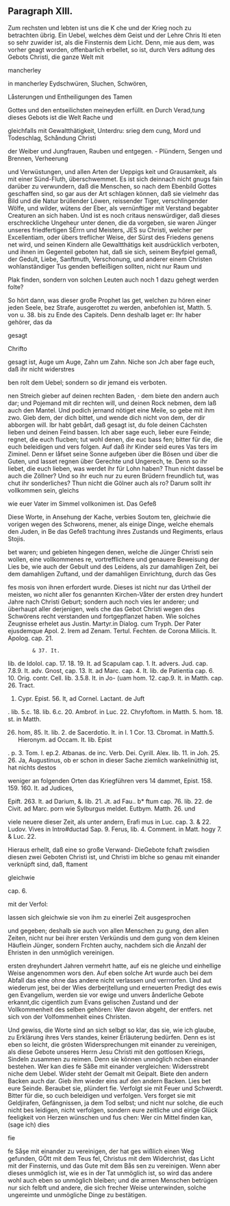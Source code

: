 
<!-- seite 772 -->

Paragraph XIII.
---------------

Zum rechsten und lebten ist uns die K che und der Krieg noch zu betrachten übrig. Ein Uebel, welches dèm Geist und der Lehre Chris Iti eten so sehr zuwider ist, als die Finsternis dem Licht. Denn, mie aus dem, was vorher geagt worden, offenbarlich erbellet, so ist, durch Vers aditung des Gebots Christi, die ganze Welt mit

mancherley
<!-- seite 773 -->

in mancherley Eydschwüren, Sluchen, Schwören,

Låsterungen und Entheiligungen des Tamen

Gottes und den entseilichsten meineyden erfüllt. en Durch Verad,tung dieses Gebots ist die Welt Rache und

gleichfalls mit Gewaltthätigkeit, Unterdru: srieg dem cung, Mord und Todeschlag, Schåndung Christi

der Weiber und Jungfrauen, Rauben und entgegen. - Plündern, Sengen und Brennen, Verheerung

und Verwüstungen, und allen Arten der Ueppigs keit und Grausamkeit, als mit einer Sünd-Fluth, überschwemmet. Es ist sich deinnach nicht gnugs fain darüber zu verwundern, daß die Menschen, so nach dem Ebenbild Gottes geschaffen sind, so gar aus der Art schlagen können, daß sie vielmehr das Bild und die Natur brúllender Löwen, reissender Tiger, verschlingender Wölfe, und wilder, wütens der Eber, als vernünftiger mit Verstand begabter Creaturen an sich haben. Und ist es noch critaus nenswürdiger, daß dieses erschreckliche Ungeheur unter denen, die da vorgeben, sie waren Jünger unseres friedfertigen SÉrrn und Meisters, JES su Christi, welcher per Excellentiam, oder übers treflicher Weise, der Sürst des Friedens genens net wird, und seinen Kindern alle Gewaltthátigs keit ausdrücklich verboten, und ihnen im Gegenteil geboten hat, daß sie sich, seinem Beyfpiel gemaß, der Gedult, Liebe, Sanftmuth, Verschonung, und anderer einem Christen wohlanständiger Tus genden befleißigen sollten, nicht nur Raum und

Plak finden, sondern von solchen Leuten auch noch 1 dazu gehegt werden folte?

So hört dann, was dieser große Prophet las get, welchen zu hören einer jeden Seele, bez Strafe, ausgerottet zu werden, anbefohlen ist, Matth. 5. von u. 38. bis zu Ende des Capitels. Denn deshalb laget er: Ihr haber gehörer, das da

gesagt





Chrifto

<!-- seite 774 -->

gesagt ist, Auge um Auge, Zahn um Zahn. Niche son Jch aber fage euch, daß ihr nicht widerstres

ben rolt dem Uebel; sondern so dir jemand eis verboten.

nen Streich gieber auf deinen rechten Baden, · dem biete den andern auch dar; und Pojemand mit dir rechten will, und deinen Rock nebmen, dem laß auch den Mantel. Und podich jernand nötiget eine Meile, so gebe mit ihm zwo. Gieb dem, der dich bittet, und wende dich nicht von dem, der dir abborgen will. Ibr habt gebårt, daß gesagt ist, du fole deinen Cáchsten lieben und deinen Feind bassen. Ich aber sage euch, lieber eure Feinde; regnet, die euch flucben; tut wohl denen, die euc bass fen; bitter für die, die euch beleidigen und vers folgen. Auf daß ihr Kinder seid eures Vas ters im Ziminel. Denn er låfset seine Sonne aufgeben über die Bösen und über die Guten, und lasset regnen über Gerechte und Ungerech, te. Denn so ihr liebet, die euch lieben, was werdet ihr für Lohn haben? Thun nicht dassel be auch die Zöllner? Und so ihr euch nur zu euren Brüdern freundlich tut, was chut ihr sonderliches? Thun nicht die Gölner auch als ro? Darum sollt ihr vollkommen sein, gleichs

wie euer Vater im Simmel vollkonimen ist. Das Gefeß

Diese Worte, in Ansehung der Kache, verbies Soutom ten, gleichwie die vorigen wegen des Schworens, mener, als einige Dinge, welche ehemals den Juden, in Be das Gefeß trachtung ihres Zustands und Regiments, erlaus Stojis.

bet waren; und gebieten hingegen denen, welche die Jünger Christi sein wollen, eine vollkommenes re, vortrefflichere und genauere Beweisung der Lies be, wie auch der Gebult und des Leidens, als zur damahligen Zeit, bei dem damahligen Zuftand, und der damahligen Einrichtung, durch das Ges



<!-- seite 775 -->
 fes mosis von ihnen erfordert wurde. Dieses ist
nicht nur das Urtheil der meisten, wo nicht aller fos
genannten Kirchen-Våter der ersten drey hundert
Jahre nach Christi Geburt; sondern auch noch vies
ler anderer; und überhaupt aller derjenigen, wels
che das Gebot Christi wegen des Schwörens recht
verstanden und fortgepflanzet haben. Wie solches Zeugnisse
erhelet aus Justin. Martyr.in Dialog. cum Tryph. Der Pater
ejusdemque Apol. 2. Irem ad Zenam. Tertul. Fechten.
de Corona Milicis. It. Apolog. cap. 21.

            & 37. It.
lib. de Idolol. cap. 17. 18. 19. It. ad Scapulam
 cap. 1. It. advers. Jud. cap. 7.8.9. It. adv. Gnost,
 cap. 13. It. ad Marc. cap. 4. It. lib. de Patientia
 cap. 6. 10. Orig. contr. Cell. lib. 3.5.8. It. in Jo-
 (uam hom. 12. cap.9. It. in Matth. cap. 26. Tract.
1.  Cypr. Epist. 56. lt, ad Cornel. Lactant. de
Juft

. lib. 5.c. 18. lib. 6.c. 20. Ambrof. in Luc. 22. Chryfoftom. in Matth. 5. hom. 18. st. in Matth.

26. hom, 85. It. lib. 2. de Sacerdotio. It. in l. 1 Cor. 13. Cbromat. in Matth.5. Hieronym. ad Occam. It. lib. Epist

. p. 3. Tom. I. ep.2. Atbanas. de inc. Verb. Dei. Cyrill. Alex. lib. 11. in Joh. 25. 26. Ja, Augustinus, ob er schon in dieser Sache ziemlich wankelinüthig ist, hat nichts destos

weniger an folgenden Orten das Kriegführen vers 14 dammet, Epist. 158. 159. 160. It. ad Judices,

Epift. 263. It. ad Darium, &. lib. 21. Jt. ad Fau.. b* ftum cap. 76. lib. 22. de Civit. ad Marc. porn wie Sylburgus meldet. Eutbym. Matth. 26. und

viele neuere dieser Zeit, als unter andern, Erafi mus in Luc. cap. 3. & 22. Ludov. Vives in Intro#ductad Sap. 9. Ferus, lib. 4. Comment. in Matt. hogy 7. & Luc. 22.

Hieraus erhellt, daß eine so große Verwand- DieGebote fchaft zwisdien diesen zwei Geboten Christi ist, und Christi im blche so genau mit einander verknüpft sind, daß, ftament

gleichwie

cap. 6.

mit der Verfol:
<!-- seite 776 -->
lassen sich gleichwie sie von ihm zu einerlei Zeit ausgesprochen

und gegeben; deshalb sie auch von allen Menschen zu gung, den allen Zeiten, nicht nur bei ihrer ersten Verkündis und dem gung von dem kleinen Häuflein Jünger, sondern Frchten auchy, nachdem sich die Änzahl der Ehristen in den unmöglich vereinigen.

ersten dreyhundert Jahren vermehrt hatte, auf eis ne gleiche und einhellige Weise angenommen wors den. Auf eben solche Art wurde auch bei dem Abfall das eine ohne das andere nicht verlassen und verrrorfen. Und aut wiederum jest, bei der Wies derberjtellung und erneuerten Predigt des ewis gen Evangelium, werden sie vor ewige und unvers ånderliche Gebote erkannt,dic cigentlich zum Evans gelischen Zustand und der Vollkommenheit des selben gehören: Wer davon abgeht, der entfers. net sich von der Volfоmmenheit eines Christen.

Und gewiss, die Worte sind an sich selbgt so klar, das sie, wie ich glaube, zu Erklärung ihres Vers standes, keiner Erläuterung bedürfen. Denn es ist eben so leicht, die grösten Widersprechungen mit einander zu vereinigen, als diese Gebote unseres Herrn Jesu Christi mit den gottlosen Kriegs, Sindeln zusammen zu reimen. Denn sie können unınóglich ncben einander bestehen. Wer kan dies fe Såße mit einander vergleichen: Widersstrebt niche dem Uebel. Wider steht der Gemalt mit Geipalt. Biete den andern Backen auch dar. Gieb ihm wieder eins auf den andern Backen. Lies bet eure Seinde. Beraubet sie, plündert fie. Verfolgt sie mit Feuer und Schwerdt. Bitter für die, so cuch beleidigen und verfolgen. Vers forget sie mit Geldjirafen, Gefängnissen, ja dem Tod selbst; und nicht nur solche, die euch nicht bes leidigen, nicht verfolgen, sondern eure zeitliche und eirige Glück feeligkeit von Herzen wünschen und fus chen: Wer cin Mittel finden kan, (sage ich) dies

fie
<!-- seite 777 -->
 fe Såşe mit einander zu vereinigen, der hat ges
wißlich einen Weg gefunden, GÖtt mit dem Teus
fel, Christus mit dem Widerchrist, das Licht
mit der Finsternis, und das Gute mit dem Bås
sen zu vereinigen. Wenn aber dieses unmöglich
ist, wie es in der Tat unmöglich ist, so wird das
andere wohl auch eben so unmöglich bleiben; und
die armen Menschen betrügen nur sich felbft und
andere, die sich frecher Weise unterwinden, solche
ungereimte und unmögliche Dinge zu bestätigen.

